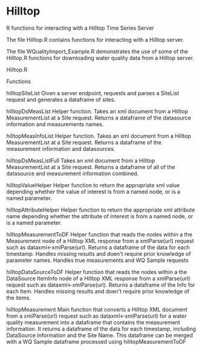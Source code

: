 # Hilltop
R functions for interacting with a Hilltop Time Series Server

The file Hilltop.R contains functions for interacting with a Hilltop server.

The file WQualityImport_Example.R demonstrates the use of some of the Hilltop.R functions for downloading water quality data from a Hilltop server. 

Hilltop.R

Functions

hilltopSiteList
Given a server endpoint, requests and parses a SiteList request and generates a dataframe of sites.

hilltopDsMeasList
Helper function.
Takes an xml document from a Hilltop MeasurementList at a Site request. 
Returns a dataframe of the datasource information and measurements names.

hilltopMeasInfoList
Helper function.
Takes an xml document from a Hilltop MeasurementList at a Site request. 
Returns a dataframe of the measurement information and datasources.

hilltopDsMeasListFull
Takes an xml document from a Hilltop MeasurementList at a Site request. 
Returns a dataframe of all of the datasource and measurement information combined.

hilltopValueHelper
Helper function to return the appropriate xml value depending whether the value of interest is from a named node, or is a named parameter.

hilltopAttributeHelper
Helper function to return the appropriate xml attribute name depending whether the attribute of interest is from a named node, or is a named parameter.

hilltopMeasurementToDF
Helper function that reads the nodes within a the Measurement node of a Hilltop XML response from a xmlParse(url) request such as dataxml<-xmlParse(url). 
Returns a dataframe of the data for each timestamp.
Handles missing results and doen't require prior knowledge of parameter names.
Handles true measurements and WQ Sample requests

hilltopDataSourceToDF
Helper function that reads the nodes within a the DataSource ItemInfo node of a Hilltop XML response from a xmlParse(url) request such as dataxml<-xmlParse(url).
Returns a dataframe of the Info for each Item.
Handles missing results and doen't require prior knowledge of the items.

hilltopMeasurement
Main function that converts a Hilltop XML document from a xmlParse(url) request such as dataxml<-xmlParse(url) for a water quality measurement into a dataframe that contains the measurement information.
It returns a dataframe of the data for each timestamp, including DataSource Information and the Site Name.
This dataframe can be merged with a WQ Sample dataframe processed using hilltopMeasurementToDF